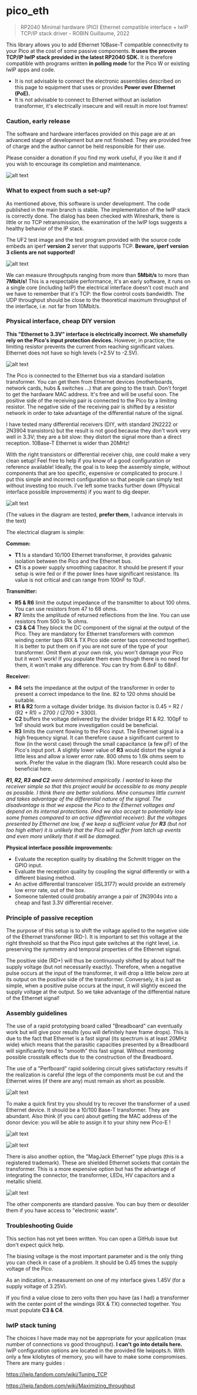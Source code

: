 # pico_eth
>RP2040 Minimal hardware (PIO) Ethernet compatible interface + lwIP TCP/IP stack driver - ROBIN Guillaume, 2022

This library allows you to add Ethernet 10Base-T compatible connectivity to your Pico at the cost of some passive components. **It uses the proven TCP/IP lwIP stack provided in the latest RP2040 SDK.** It is therefore compatible with programs written **in polling mode** for the Pico W or existing lwIP apps and code.

- It is not advisable to connect the electronic assemblies described on this page to equipment that uses or provides **Power over Ethernet (PoE).**
- It is not advisable to connect to Ethernet without an isolation transformer, it's electrically insecure and will result in more lost frames!

### Caution, early release

The software and hardware interfaces provided on this page are at an advanced stage of development but are not finished. They are provided free of charge and the author cannot be held responsible for their use.

Please consider a donation if you find my work useful, if you like it and if you wish to encourage its completion and maintenance.

![alt text](https://github.com/holysnippet/pico_eth_doc/blob/main/images/both.png "Two Pico E")

### What to expect from such a set-up?

As mentioned above, this software is under development. The code published in the main branch is stable. The implementation of the lwIP stack is correctly done. The dialog has been checked with Wireshark, there is little or no TCP retransmission, the examination of the lwIP logs suggests a healthy behavior of the IP stack.

The UF2 test image and the test program provided with the source code embeds an iperf **version 2** server that supports TCP. **Beware, iperf version 3 clients are not supported!**

![alt text](https://github.com/holysnippet/pico_eth_doc/blob/main/images/speeiperf.png "iperf 2 TCP test")


We can measure throughputs ranging from more than **5Mbit/s** to more than **7Mbit/s!** This is a respectable performance, it's an early software, it runs on a single core (including lwIP) the electrical interface doesn't cost much and we have to remember that it's TCP: the flow control costs bandwidth. The UDP throughput should be close to the theoretical maximum throughput of the interface, i.e. not far from 10Mbit/s.

### Physical interface, cheap DIY version
**This "Ethernet to 3.3V" interface is electrically incorrect. We shamefully rely on the Pico's input protection devices.** However, in practice; the limiting resistor prevents the current from reaching significant values. Ethernet does not have so high levels (+2.5V to -2.5V).

![alt text](https://github.com/holysnippet/pico_eth_doc/blob/main/images/boardclassic.png "Early interface version")

The Pico is connected to the Ethernet bus via a standard isolation transformer. You can get them from Ethernet devices (motherboards, network cards, hubs & switches ...) that are going to the trash. Don't forget to get the hardware MAC address. It's free and will be useful soon.
The positive side of the receiving pair is connected to the Pico by a limiting resistor. The negative side of the receiving pair is shifted by a resistor network in order to take advantage of the differential nature of the signal.

I have tested many differential receivers (DIY, with standard 2N2222 or 2N3904 transistors) but the result is not good because they don't work very well in 3.3V; they are a bit slow: they distort the signal more than a direct reception. 10Base-T Ethernet is wider than 20MHz!

With the right transistors or differential receiver chip, one could make a very clean setup! Feel free to help if you know of a good configuration or reference available! Ideally, the goal is to keep the assembly simple, without components that are too specific, expensive or complicated to procure. I put this simple and incorrect configuration so that people can simply test without investing too much. I've left some tracks further down (Physical interface possible improvements) if you want to dig deeper.

![alt text](https://github.com/holysnippet/pico_eth_doc/blob/main/images/eliface.png "Electrical interface")

(The values in the diagram are tested, **prefer them**, I advance intervals in the text)

The electrical diagram is simple:

**Common:**

- **T1** Is a standard 10/100 Ethernet transformer, it provides galvanic isolation between the Pico and the Ethernet bus.
- **C1** is a power supply smoothing capacitor. It should be present if your setup is wire fed or if the power lines have significant resistance. Its value is not critical and can range from 100nF to 10uF.

**Transmitter:**

- **R5 & R6** limit the output impedance of the transmitter to about 100 ohms. You can use resistors from 47 to 68 ohms.
- **R7** limits the amplitude of returned reflections from the line. You can use resistors from 500 to 1k ohms.
- **C3 & C4** They block the DC component of the signal at the output of the Pico. They are mandatory for Ethernet transformers with common winding center taps (RX & TX Pico side center taps connected together). It is better to put them on if you are not sure of the type of your transformer. Omit them at your own risk, you won't damage your Pico but it won't work! If you populate them even though there is no need for them, it won't make any difference. You can try from 6.8nF to 68nF.

**Receiver:**

- **R4** sets the impedance at the output of the transformer in order to present a correct impedance to the line. 82 to 120 ohms should be suitable.
- **R1 & R2** form a voltage divider bridge. Its division factor is 0.45 = R2 / (R2 + R1) = 2700 / (2700 + 3300).
- **C2** buffers the voltage delivered by the divider bridge R1 & R2. 100pF to 1nF should work but more investigation could be beneficial.
- **R3** limits the current flowing to the Pico input. The Ethernet signal is a high frequency signal. It can therefore cause a significant current to flow (in the worst case) through the small capacitance (a few pF) of the Pico's input port. A slightly lower value of **R3** would distort the signal a little less and allow a lower error rate. 800 ohms to 1.6k ohms seem to work. Prefer the value in the diagram (1k). More research could also be beneficial here.

***R1, R2, R3 and C2** were determined empirically. I wanted to keep the receiver simple so that this project would be accessible to as many people as possible. I think there are better solutions. Mine consumes little current and takes advantage of the differential nature of the signal. The disadvantage is that we expose the Pico to the Ethernet voltages and depend on its internal protections. (And we also accept to potentially lose some frames compared to an active differential receiver). But the voltages presented by Ethernet are low, if we keep a sufficient value for **R3** (but not too high either) it is unlikely that the Pico will suffer from latch up events and even more unlikely that it will be damaged.*

**Physical interface possible improvements:**

- Evaluate the reception quality by disabling the Schmitt trigger on the GPIO input.
- Evaluate the reception quality by coupling the signal differently or with a different biasing method.
- An active differential transceiver (ISL3177) would provide an extremely low error rate, out of the box.
- Someone talented could probably arrange a pair of 2N3904s into a cheap and fast 3.3V differential receiver.

### Principle of passive reception

The purpose of this setup is to shift the voltage applied to the negative side of the Ethernet transformer (RD-). It is important to set this voltage at the right threshold so that the Pico input gate switches at the right level, i.e. preserving the symmetry and temporal properties of the Ethernet signal.

The positive side (RD+) will thus be continuously shifted by about half the supply voltage (but not necessarily exactly). Therefore, when a negative pulse occurs at the input of the transformer, it will drop a little below zero at its output on the positive side of the transformer. Conversely, it is just as simple, when a positive pulse occurs at the input, it will slightly exceed the supply voltage at the output. So we take advantage of the differential nature of the Ethernet signal!

### Assembly guidelines

The use of a rapid prototyping board called "Breadboard" can eventually work but will give poor results (you will definitely have frame drops). This is due to the fact that Ethernet is a fast signal (its spectrum is at least 20MHz wide) which means that the parasitic capacities presented by a Breadboard will significantly tend to "smooth" this fast signal. Without mentioning possible crosstalk effects due to the construction of the Breadboard.

The use of a "Perfboard" rapid soldering circuit gives satisfactory results if the realization is careful (the legs of the components must be cut and the Ethernet wires (if there are any) must remain as short as possible.

![alt text](https://github.com/holysnippet/pico_eth_doc/blob/main/images/boardmagjack.png "DIY Pico E")

To make a quick first try you should try to recover the transformer of a used Ethernet device. It should be a 10/100 Base-T transformer. They are abundant. Also think (if you can) about getting the MAC address of the donor device: you will be able to assign it to your shiny new Pico-E !

![alt text](https://github.com/holysnippet/pico_eth_doc/blob/main/images/mbtra.png "Ethernet transformer")

![alt text](https://github.com/holysnippet/pico_eth_doc/blob/main/images/mb-transformer-ds.png "Ethernet transformer datasheet")

There is also another option, the "MagJack Ethernet" type plugs (this is a registered trademark). These are shielded Ethernet sockets that contain the transformer. This is a more expensive option but has the advantage of integrating the connector, the transformer, LEDs, HV capacitors and a metallic shield.

![alt text](https://github.com/holysnippet/pico_eth_doc/blob/main/images/magjack.png "Magjack integrated Ethernet transformer")

The other components are standard passive. You can buy them or desolder them if you have access to "electronic waste".

### Troubleshooting Guide

This section has not yet been written. You can open a GitHub issue but don't expect quick help.

The biasing voltage is the most important parameter and is the only thing you can check in case of a problem. It should be 0.45 times the supply voltage of the Pico.

As an indication, a measurement on one of my interface gives 1.45V (for a supply voltage of 3.25V).

If you find a value close to zero volts then you have (as I had) a transformer with the center point of the windings (RX & TX) connected together. You must populate **C3 & C4**.

### lwIP stack tuning
The choices I have made may not be appropriate for your application (max number of connections vs good throughput). **I can't go into details here.** lwIP configuration options are located in the provided file lwipopts.h. With only a few kilobytes of memory, you will have to make some compromises. There are many guides :

https://lwip.fandom.com/wiki/Tuning_TCP

https://lwip.fandom.com/wiki/Maximizing_throughput
